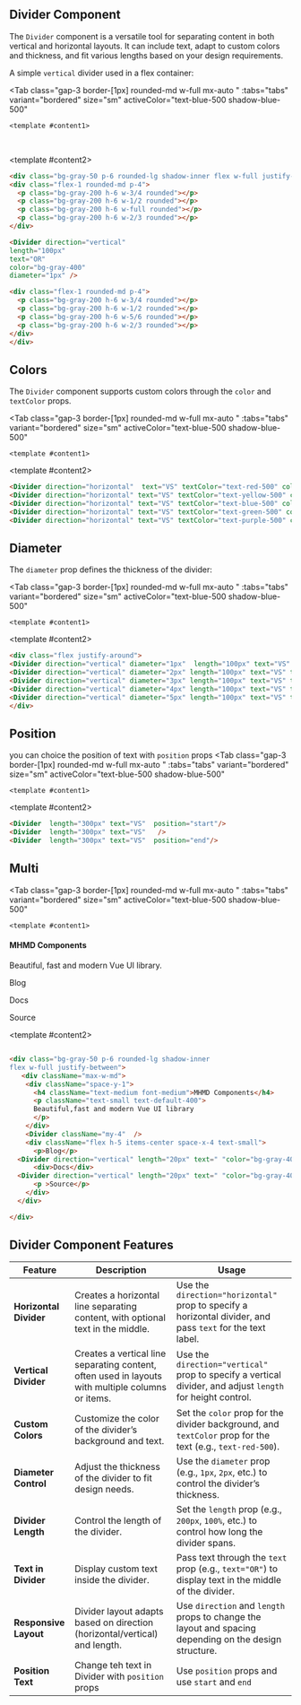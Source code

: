 
<script setup>
const tabs = [
  { label: 'UI', value: 1, content: '' },
  { label: 'code', value: 2, content: ''}
];


</script>


## Divider Component

The `Divider` component is a versatile tool for separating content in both vertical and horizontal layouts. It can include text, adapt to custom colors and thickness, and fit various lengths based on your design requirements.

A simple `vertical` divider used in a flex container:  


<Tab 
   class="gap-3 border-[1px] rounded-md w-full mx-auto "
    :tabs="tabs" 
    variant="bordered"
    size="sm"
    activeColor="text-blue-500 shadow-blue-500"
  >
    <template #content1>

<div class="bg-gray-50 p-6 rounded-lg shadow-inner flex w-full justify-between">
  <div class="flex-1 rounded-md p-4"> 
    <p class="bg-gray-200 h-6 w-3/4 rounded"></p>
    <p class="bg-gray-200 h-6 w-1/2 rounded"></p>
    <p class="bg-gray-200 h-6 w-full rounded"></p>
    <p class="bg-gray-200 h-6 w-2/3 rounded"></p>
  </div>

<Divider direction="vertical" length="100px" text="OR" color="bg-gray-400" diameter="1px" />

  <div class="flex-1 rounded-md p-4">
    <p class="bg-gray-200 h-6 w-3/4 rounded"></p>
    <p class="bg-gray-200 h-6 w-1/2 rounded"></p>
    <p class="bg-gray-200 h-6 w-5/6 rounded"></p>
    <p class="bg-gray-200 h-6 w-2/3 rounded"></p>
  </div>
</div>
<br/>
<div class="bg-gray-50 p-6 rounded-lg shadow-inner flex flex-col w-full justify-between">
  <div class="flex-1 rounded-md p-4"> 
    <p class="bg-gray-200 h-6 w-2/3 rounded"></p>
    <p class="bg-gray-200 h-6 w-3/4 rounded"></p>
    <p class="bg-gray-200 h-6 w-1/2 rounded"></p>
  </div>
  <Divider length="250px" text="OR" color="bg-gray-400" diameter="1px"/>
  <div class="flex-1 rounded-md p-4">
    <p class="bg-gray-200 h-6 w-3/4 rounded"></p>
    <p class="bg-gray-200 h-6 w-1/2 rounded"></p>
    <p class="bg-gray-200 h-6 w-5/6 rounded"></p>
  </div>
</div>

</template>


  <template #content2>

  ```md
<div class="bg-gray-50 p-6 rounded-lg shadow-inner flex w-full justify-between">
  <div class="flex-1 rounded-md p-4"> 
    <p class="bg-gray-200 h-6 w-3/4 rounded"></p>
    <p class="bg-gray-200 h-6 w-1/2 rounded"></p>
    <p class="bg-gray-200 h-6 w-full rounded"></p>
    <p class="bg-gray-200 h-6 w-2/3 rounded"></p>
  </div>

<Divider direction="vertical"
  length="100px"
  text="OR"
  color="bg-gray-400"
  diameter="1px" />

  <div class="flex-1 rounded-md p-4">
    <p class="bg-gray-200 h-6 w-3/4 rounded"></p>
    <p class="bg-gray-200 h-6 w-1/2 rounded"></p>
    <p class="bg-gray-200 h-6 w-5/6 rounded"></p>
    <p class="bg-gray-200 h-6 w-2/3 rounded"></p>
  </div>
</div>

```
  </template>
</Tab>



## Colors

The `Divider` component supports custom colors through the `color`  and `textColor` props.  


<Tab 
   class="gap-3 border-[1px] rounded-md w-full mx-auto "
    :tabs="tabs" 
    variant="bordered"
    size="sm"
    activeColor="text-blue-500 shadow-blue-500"
  >
    <template #content1>

<Divider direction="horizontal" length="300px" text="VS" textColor="text-red-500" color="bg-red-500"  class="my-8" />
<Divider direction="horizontal" length="300px" text="VS" textColor="text-yellow-500" color="bg-yellow-500" class="my-8" />
<Divider direction="horizontal" length="300px" text="VS" textColor="text-blue-500" color="bg-blue-500" class="my-8"  />
<Divider direction="horizontal" length="300px" text="VS" textColor="text-green-500" color="bg-green-500" class="my-8"  />
<Divider direction="horizontal" length="300px" text="VS" textColor="text-purple-500" color="bg-purple-500" class="my-8"  />

</template>


  <template #content2>

  ```md
<Divider direction="horizontal"  text="VS" textColor="text-red-500" color="bg-red-500"  class="my-8" />
<Divider direction="horizontal" text="VS" textColor="text-yellow-500" color="bg-yellow-500" class="my-8" />
<Divider direction="horizontal" text="VS" textColor="text-blue-500" color="bg-blue-500" class="my-8"  />
<Divider direction="horizontal" text="VS" textColor="text-green-500" color="bg-green-500" class="my-8"  />
<Divider direction="horizontal" text="VS" textColor="text-purple-500" color="bg-purple-500" class="my-8"  />


```
  </template>
</Tab>





## Diameter

The `diameter` prop defines the thickness of the divider:



<Tab 
   class="gap-3 border-[1px] rounded-md w-full mx-auto "
    :tabs="tabs" 
    variant="bordered"
    size="sm"
    activeColor="text-blue-500 shadow-blue-500"
  >
    <template #content1>
<div class="flex justify-around">
<Divider direction="vertical" diameter="1px"  length="100px" text="VS" textColor="text-red-500" color="bg-red-500"  class="my-8" />
<Divider direction="vertical" diameter="2px" length="100px" text="VS" textColor="text-yellow-500" color="bg-yellow-500" class="my-8" />
<Divider direction="vertical" diameter="3px" length="100px" text="VS" textColor="text-blue-500" color="bg-blue-500" class="my-8"  />
<Divider direction="vertical" diameter="4px" length="100px" text="VS" textColor="text-green-500" color="bg-green-500" class="my-8"  />
<Divider direction="vertical" diameter="5px" length="100px" text="VS" textColor="text-purple-500" color="bg-purple-500" class="my-8"  />
</div>
</template>


  <template #content2>

  ```md
<div class="flex justify-around">
<Divider direction="vertical" diameter="1px"  length="100px" text="VS" textColor="text-red-500" color="bg-red-500"  class="my-8" />
<Divider direction="vertical" diameter="2px" length="100px" text="VS" textColor="text-yellow-500" color="bg-yellow-500" class="my-8" />
<Divider direction="vertical" diameter="3px" length="100px" text="VS" textColor="text-blue-500" color="bg-blue-500" class="my-8"  />
<Divider direction="vertical" diameter="4px" length="100px" text="VS" textColor="text-green-500" color="bg-green-500" class="my-8"  />
<Divider direction="vertical" diameter="5px" length="100px" text="VS" textColor="text-purple-500" color="bg-purple-500" class="my-8"  />
</div>

```
  </template>
</Tab>







## Position

you can choice the position of text with `position`  props
<Tab 
   class="gap-3 border-[1px] rounded-md w-full mx-auto "
    :tabs="tabs" 
    variant="bordered"
    size="sm"
    activeColor="text-blue-500 shadow-blue-500"
  >
    <template #content1>
<Divider direction="horizontal" length="300px" text="VS" textColor="text-red-500" color="bg-red-500"  class="my-8" position="start"/>
<Divider direction="horizontal" length="300px" text="VS" textColor="text-yellow-500" color="bg-yellow-500" class="my-8" />
<Divider direction="horizontal" length="300px" text="VS" textColor="text-blue-500" color="bg-blue-500" class="my-8"  position="end"/>

</template>


  <template #content2>

  ```md
<Divider  length="300px" text="VS"  position="start"/>
<Divider  length="300px" text="VS"   />
<Divider  length="300px" text="VS"  position="end"/>


```
  </template>
</Tab>




## Multi



<Tab 
   class="gap-3 border-[1px] rounded-md w-full mx-auto "
    :tabs="tabs" 
    variant="bordered"
    size="sm"
    activeColor="text-blue-500 shadow-blue-500"
  >
    <template #content1>
<div class="bg-gray-50 p-6 rounded-lg shadow-inner
 flex w-full justify-between">
     <div className="max-w-md">
      <div className="space-y-1">
        <h4 className="text-medium font-medium">MHMD Components</h4>
        <p className="text-small text-default-400">Beautiful, fast and modern Vue UI library.</p>
      </div>
      <Divider className="my-4"  />
      <div className="flex h-5 items-center space-x-4 text-small">
        <p>Blog</p>
    <Divider direction="vertical" length="20px"  color="bg-gray-400"  />
        <div>Docs</div>
    <Divider direction="vertical" length="20px"   color="bg-gray-400" />
        <p >Source</p>
      </div>
    </div>

</div>
</template>


  <template #content2>

  ```md

<div class="bg-gray-50 p-6 rounded-lg shadow-inner
 flex w-full justify-between">
     <div className="max-w-md">
      <div className="space-y-1">
        <h4 className="text-medium font-medium">MHMD Components</h4>
        <p className="text-small text-default-400">
        Beautiful,fast and modern Vue UI library
        </p>
      </div>
      <Divider className="my-4"  />
      <div className="flex h-5 items-center space-x-4 text-small">
        <p>Blog</p>
    <Divider direction="vertical" length="20px" text=" "color="bg-gray-400" />
        <div>Docs</div>
    <Divider direction="vertical" length="20px" text=" "color="bg-gray-400"/>
        <p >Source</p>
      </div>
    </div>

</div>


```
  </template>
</Tab>


## Divider Component Features

| **Feature**             | **Description**                                                                                                     | **Usage**                                                                                                 |
|-------------------------|---------------------------------------------------------------------------------------------------------------------|-----------------------------------------------------------------------------------------------------------|
| **Horizontal Divider**   | Creates a horizontal line separating content, with optional text in the middle.                                      | Use the `direction="horizontal"` prop to specify a horizontal divider, and pass `text` for the text label.   |
| **Vertical Divider**     | Creates a vertical line separating content, often used in layouts with multiple columns or items.                    | Use the `direction="vertical"` prop to specify a vertical divider, and adjust `length` for height control.    |
| **Custom Colors**        | Customize the color of the divider’s background and text.                                                           | Set the `color` prop for the divider background, and `textColor` prop for the text (e.g., `text-red-500`).    |
| **Diameter Control**     | Adjust the thickness of the divider to fit design needs.                                                            | Use the `diameter` prop (e.g., `1px`, `2px`, etc.) to control the divider’s thickness.                      |
| **Divider Length**       | Control the length of the divider.                                                                                  | Set the `length` prop (e.g., `200px`, `100%`, etc.) to control how long the divider spans.                  |
| **Text in Divider**      | Display custom text inside the divider.                                                                              | Pass text through the `text` prop (e.g., `text="OR"`) to display text in the middle of the divider.         |
| **Responsive Layout**    | Divider layout adapts based on direction (horizontal/vertical) and length.                                           | Use `direction` and `length` props to change the layout and spacing depending on the design structure.        |
| **Position  Text**    | Change teh text in Divider with `position` props                                            | Use `position` props and use `start` and `end`       |

